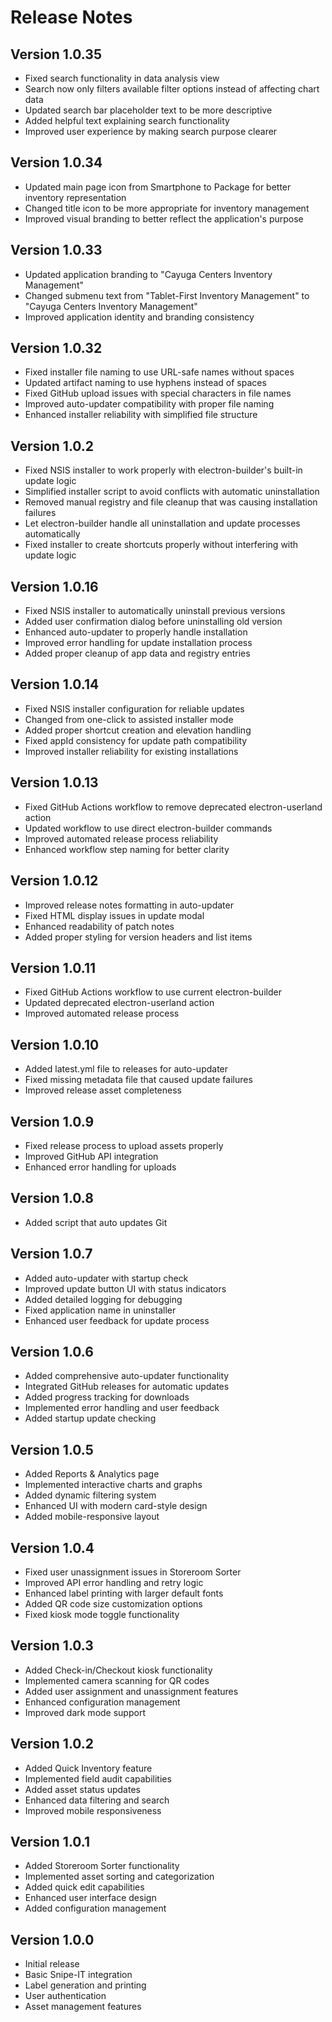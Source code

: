 # Release Notes


## Version 1.0.35
- Fixed search functionality in data analysis view
- Search now only filters available filter options instead of affecting chart data
- Updated search bar placeholder text to be more descriptive
- Added helpful text explaining search functionality
- Improved user experience by making search purpose clearer

## Version 1.0.34
- Updated main page icon from Smartphone to Package for better inventory representation
- Changed title icon to be more appropriate for inventory management
- Improved visual branding to better reflect the application's purpose

## Version 1.0.33
- Updated application branding to "Cayuga Centers Inventory Management"
- Changed submenu text from "Tablet-First Inventory Management" to "Cayuga Centers Inventory Management"
- Improved application identity and branding consistency

## Version 1.0.32
- Fixed installer file naming to use URL-safe names without spaces
- Updated artifact naming to use hyphens instead of spaces
- Fixed GitHub upload issues with special characters in file names
- Improved auto-updater compatibility with proper file naming
- Enhanced installer reliability with simplified file structure

## Version 1.0.2
- Fixed NSIS installer to work properly with electron-builder's built-in update logic
- Simplified installer script to avoid conflicts with automatic uninstallation
- Removed manual registry and file cleanup that was causing installation failures
- Let electron-builder handle all uninstallation and update processes automatically
- Fixed installer to create shortcuts properly without interfering with update logic

## Version 1.0.16
- Fixed NSIS installer to automatically uninstall previous versions
- Added user confirmation dialog before uninstalling old version
- Enhanced auto-updater to properly handle installation
- Improved error handling for update installation process
- Added proper cleanup of app data and registry entries

## Version 1.0.14
- Fixed NSIS installer configuration for reliable updates
- Changed from one-click to assisted installer mode
- Added proper shortcut creation and elevation handling
- Fixed appId consistency for update path compatibility
- Improved installer reliability for existing installations

## Version 1.0.13
- Fixed GitHub Actions workflow to remove deprecated electron-userland action
- Updated workflow to use direct electron-builder commands
- Improved automated release process reliability
- Enhanced workflow step naming for better clarity

## Version 1.0.12
- Improved release notes formatting in auto-updater
- Fixed HTML display issues in update modal
- Enhanced readability of patch notes
- Added proper styling for version headers and list items

## Version 1.0.11
- Fixed GitHub Actions workflow to use current electron-builder
- Updated deprecated electron-userland action
- Improved automated release process

## Version 1.0.10
- Added latest.yml file to releases for auto-updater
- Fixed missing metadata file that caused update failures
- Improved release asset completeness

## Version 1.0.9
- Fixed release process to upload assets properly
- Improved GitHub API integration
- Enhanced error handling for uploads

## Version 1.0.8
- Added script that auto updates Git

## Version 1.0.7
- Added auto-updater with startup check
- Improved update button UI with status indicators
- Added detailed logging for debugging
- Fixed application name in uninstaller
- Enhanced user feedback for update process

## Version 1.0.6
- Added comprehensive auto-updater functionality
- Integrated GitHub releases for automatic updates
- Added progress tracking for downloads
- Implemented error handling and user feedback
- Added startup update checking

## Version 1.0.5
- Added Reports & Analytics page
- Implemented interactive charts and graphs
- Added dynamic filtering system
- Enhanced UI with modern card-style design
- Added mobile-responsive layout

## Version 1.0.4
- Fixed user unassignment issues in Storeroom Sorter
- Improved API error handling and retry logic
- Enhanced label printing with larger default fonts
- Added QR code size customization options
- Fixed kiosk mode toggle functionality

## Version 1.0.3
- Added Check-in/Checkout kiosk functionality
- Implemented camera scanning for QR codes
- Added user assignment and unassignment features
- Enhanced configuration management
- Improved dark mode support

## Version 1.0.2
- Added Quick Inventory feature
- Implemented field audit capabilities
- Added asset status updates
- Enhanced data filtering and search
- Improved mobile responsiveness

## Version 1.0.1
- Added Storeroom Sorter functionality
- Implemented asset sorting and categorization
- Added quick edit capabilities
- Enhanced user interface design
- Added configuration management

## Version 1.0.0
- Initial release
- Basic Snipe-IT integration
- Label generation and printing
- User authentication
- Asset management features 